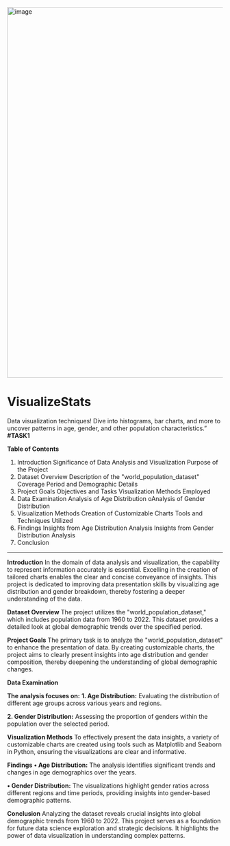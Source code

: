 <img width="863" alt="image" src="https://github.com/Kirthiga-D/VisualizeStats/assets/123620148/bb456957-1093-4c4a-9365-6248de0ceb61">

# VisualizeStats
Data visualization techniques! Dive into histograms, bar charts, and more to uncover patterns in age, gender, and other population characteristics.”
**#TASK1**


**Table of Contents**
1.	Introduction
Significance of Data Analysis and Visualization
Purpose of the Project
2.	Dataset Overview
Description of the "world_population_dataset"
Coverage Period and Demographic Details
3.	Project Goals
Objectives and Tasks
Visualization Methods Employed
4.	Data Examination
Analysis of Age Distribution
oAnalysis of Gender Distribution
5.	Visualization Methods
Creation of Customizable Charts
Tools and Techniques Utilized
6.	Findings
Insights from Age Distribution Analysis
Insights from Gender Distribution Analysis
7.	Conclusion
________________________________________

**Introduction**
In the domain of data analysis and visualization, the capability to represent information accurately is essential. Excelling in the creation of tailored charts enables the clear and concise conveyance of insights. This project is dedicated to improving data presentation skills by visualizing age distribution and gender breakdown, thereby fostering a deeper understanding of the data.

**Dataset Overview**
The project utilizes the "world_population_dataset," which includes population data from 1960 to 2022. This dataset provides a detailed look at global demographic trends over the specified period.

**Project Goals**
The primary task is to analyze the "world_population_dataset" to enhance the presentation of data. By creating customizable charts, the project aims to clearly present insights into age distribution and gender composition, thereby deepening the understanding of global demographic changes.

**Data Examination**

**The analysis focuses on:**
**1.	Age Distribution:** Evaluating the distribution of different age groups across various years and regions.


**2.	Gender Distribution:** Assessing the proportion of genders within the population over the selected period.

**Visualization Methods**
To effectively present the data insights, a variety of customizable charts are created using tools such as Matplotlib and Seaborn in Python, ensuring the visualizations are clear and informative.

**Findings**
**•	Age Distribution:** The analysis identifies significant trends and changes in age demographics over the years.


**•	Gender Distribution:** The visualizations highlight gender ratios across different regions and time periods, providing insights into gender-based demographic patterns.


**Conclusion**
Analyzing the dataset reveals crucial insights into global demographic trends from 1960 to 2022. This project serves as a foundation for future data science exploration and strategic decisions. It highlights the power of data visualization in understanding complex patterns.


